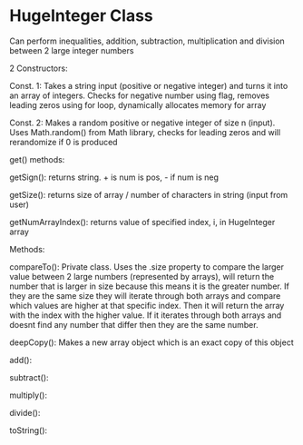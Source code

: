 # HugeInteger Class

Can perform inequalities, addition, subtraction, multiplication and division between 2 large integer numbers


2 Constructors: 

Const. 1: Takes a string input (positive or negative integer) and turns it into an array of integers. 
          Checks for negative number using flag, removes leading zeros using for loop, dynamically allocates memory for array
          
Const. 2: Makes a random positive or negative integer of size n (input). 
          Uses Math.random() from Math library, checks for leading zeros and will rerandomize if 0 is produced
   
   
get() methods:

getSign(): returns string. + is num is pos, - if num is neg

getSize(): returns size of array / number of characters in string (input from user)

getNumArrayIndex(): returns value of specified index, i, in HugeInteger array


Methods:

compareTo(): Private class. Uses the .size property to compare the larger value between 2 large numbers (represented by arrays), 
             will return the number that is larger in size because this means it is the greater number. 
             If they are the same size they will iterate through both arrays and compare which values are higher at that specific index. 
             Then it will return the array with the index with the higher value. 
             If it iterates through both arrays and doesnt find any number that differ then they are the same number.
             
deepCopy(): Makes a new array object which is an exact copy of this object

add():

subtract():

multiply():

divide():

toString():

